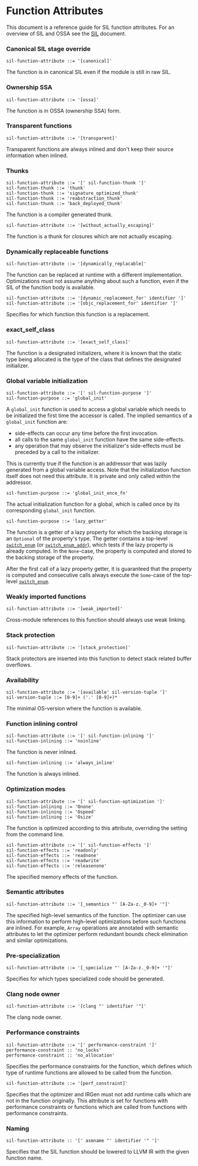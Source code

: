 # Function Attributes

This document is a reference guide for SIL function attributes. For an overview
of SIL and OSSA see the [SIL](SIL.md) document.

### Canonical SIL stage override

```
sil-function-attribute ::= '[canonical]'
```

The function is in canonical SIL even if the module is still in raw SIL.

### Ownership SSA

```
sil-function-attribute ::= '[ossa]'
```

The function is in OSSA (ownership SSA) form.

### Transparent functions

```
sil-function-attribute ::= '[transparent]'
```

Transparent functions are always inlined and don't keep their source
information when inlined.

### Thunks

```
sil-function-attribute ::= '[' sil-function-thunk ']'
sil-function-thunk ::= 'thunk'
sil-function-thunk ::= 'signature_optimized_thunk'
sil-function-thunk ::= 'reabstraction_thunk'
sil-function-thunk ::= 'back_deployed_thunk'
```

The function is a compiler generated thunk.

```
sil-function-attribute ::= '[without_actually_escaping]'
```

The function is a thunk for closures which are not actually escaping.

### Dynamically replaceable functions

```
sil-function-attribute ::= '[dynamically_replacable]'
```

The function can be replaced at runtime with a different implementation.
Optimizations must not assume anything about such a function, even if
the SIL of the function body is available.

```
sil-function-attribute ::= '[dynamic_replacement_for' identifier ']'
sil-function-attribute ::= '[objc_replacement_for' identifier ']'
```

Specifies for which function this function is a replacement.

### exact_self_class

```
sil-function-attribute ::= '[exact_self_class]'
```

The function is a designated initializers, where it is known that the
static type being allocated is the type of the class that defines the
designated initializer.

### Global variable initialization

```
sil-function-attribute ::= '[' sil-function-purpose ']'
sil-function-purpose ::= 'global_init'
```

A `global_init` function is used to access a global variable which needs to be
initialized the first time the accessor is called. The implied semantics of a
`global_init` function are:

-   side-effects can occur any time before the first invocation.
-   all calls to the same `global_init` function have the same
    side-effects.
-   any operation that may observe the initializer's side-effects
    must be preceded by a call to the initializer.

This is currently true if the function is an addressor that was lazily
generated from a global variable access. Note that the initialization
function itself does not need this attribute. It is private and only
called within the addressor.

```
sil-function-purpose ::= 'global_init_once_fn'
```

The actual initialization function for a global, which is called once by its
corresponding `global_init` function.

```
sil-function-purpose ::= 'lazy_getter'
```

The function is a getter of a lazy property for which the backing storage is an
`Optional` of the property's type. The getter contains a top-level
[`switch_enum`](Instructions.md#switch_enum) (or
[`switch_enum_addr`](Instructions.md#switch_enum_addr)), which tests if the
lazy property is already computed. In the `None`-case, the property is computed
and stored to the backing storage of the property.

After the first call of a lazy property getter, it is guaranteed that
the property is computed and consecutive calls always execute the
`Some`-case of the top-level [`switch_enum`](Instructions.md#switch_enum).

### Weakly imported functions

```
sil-function-attribute ::= '[weak_imported]'
```

Cross-module references to this function should always use weak linking.

### Stack protection

```
sil-function-attribute ::= '[stack_protection]'
```

Stack protectors are inserted into this function to detect stack related
buffer overflows.

### Availability

```
sil-function-attribute ::= '[available' sil-version-tuple ']'
sil-version-tuple ::= [0-9]+ ('.' [0-9]+)*
```

The minimal OS-version where the function is available.

### Function inlining control

```
sil-function-attribute ::= '[' sil-function-inlining ']'
sil-function-inlining ::= 'noinline'
```

The function is never inlined.

```
sil-function-inlining ::= 'always_inline'
```

The function is always inlined.

### Optimization modes

```
sil-function-attribute ::= '[' sil-function-optimization ']'
sil-function-inlining ::= 'Onone'
sil-function-inlining ::= 'Ospeed'
sil-function-inlining ::= 'Osize'
```

The function is optimized according to this attribute, overriding the
setting from the command line.

```
sil-function-attribute ::= '[' sil-function-effects ']'
sil-function-effects ::= 'readonly'
sil-function-effects ::= 'readnone'
sil-function-effects ::= 'readwrite'
sil-function-effects ::= 'releasenone'
```

The specified memory effects of the function.

### Semantic attributes

```
sil-function-attribute ::= '[_semantics "' [A-Za-z._0-9]+ '"]'
```

The specified high-level semantics of the function. The optimizer can
use this information to perform high-level optimizations before such
functions are inlined. For example, `Array` operations are annotated
with semantic attributes to let the optimizer perform redundant bounds
check elimination and similar optimizations.

### Pre-specialization

```
sil-function-attribute ::= '[_specialize "' [A-Za-z._0-9]+ '"]'
```

Specifies for which types specialized code should be generated.

### Clang node owner

```
sil-function-attribute ::= '[clang "' identifier '"]'
```

The clang node owner.

### Performance constraints

```
sil-function-attribute ::= '[' performance-constraint ']'
performance-constraint :: 'no_locks'
performance-constraint :: 'no_allocation'
```

Specifies the performance constraints for the function, which defines
which type of runtime functions are allowed to be called from the
function.

```
sil-function-attribute ::= '[perf_constraint]'
```

Specifies that the optimizer and IRGen must not add runtime calls which
are not in the function originally. This attribute is set for functions
with performance constraints or functions which are called from
functions with performance constraints.

### Naming

```
sil-function-attribute :: '[' asmname "' identifier '" ']'
```

Specifies that the SIL function should be lowered to LLVM IR with the given function name.
